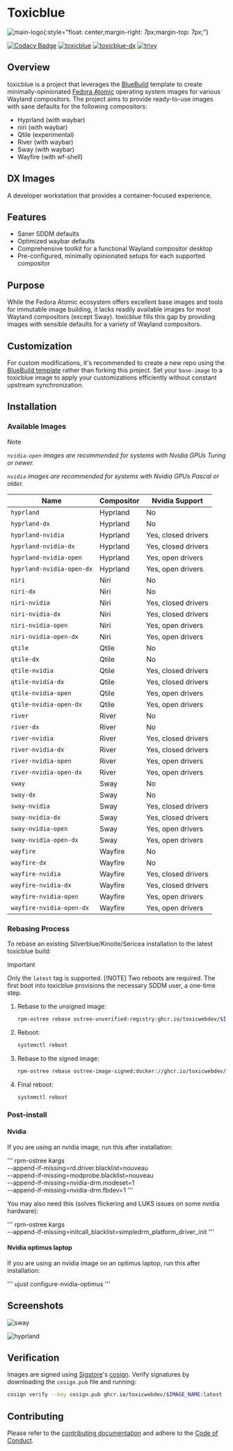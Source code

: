 # Toxicblue

![main-logo](assets/toxic.png){:style="float: center;margin-right: 7px;margin-top: 7px;"}

[![Codacy Badge](https://app.codacy.com/project/badge/Grade/2503a44c1105456483517f793af75ee7)](https://app.codacy.com/gh/toxicwebdev/toxicblue/dashboard?utm_source=gh&utm_medium=referral&utm_content=&utm_campaign=Badge_grade)
[![toxicblue](https://github.com/toxicwebdev/toxicblue/actions/workflows/build.yml/badge.svg)](https://github.com/toxicwebdev/toxicblue/actions/workflows/build.yml)
[![toxicblue-dx](https://github.com/toxicwebdev/toxicblue/actions/workflows/build-dx.yml/badge.svg)](https://github.com/toxicwebdev/toxicblue/actions/workflows/build-dx.yml)
[![trivy](https://github.com/toxicwebdev/toxicblue/actions/workflows/trivy.yml/badge.svg)](https://github.com/toxicwebdev/toxicblue/actions/workflows/trivy.yml)

## Overview

toxicblue is a project that leverages the [BlueBuild](https://blue-build.org/) template to create minimally-opinionated [Fedora Atomic](https://fedoraproject.org/atomic-desktops/) operating system images for various Wayland compositors. The project aims to provide ready-to-use images with sane defaults for the following compositors:

- Hyprland (with waybar)
- niri (with waybar)
- Qtile (experimental)
- River (with waybar)
- Sway (with waybar)
- Wayfire (with wf-shell)

## DX Images

A developer workstation that provides a container-focused experience.

## Features

- Saner SDDM defaults
- Optimized waybar defaults
- Comprehensive toolkit for a functional Wayland compositor desktop
- Pre-configured, minimally opinionated setups for each supported compositor

## Purpose

While the Fedora Atomic ecosystem offers excellent base images and tools for immutable image building, it lacks readily available images for most Wayland compositors (except Sway). toxicblue fills this gap by providing images with sensible defaults for a variety of Wayland compositors.

## Customization

For custom modifications, it's recommended to create a new repo using the [BlueBuild template](https://github.com/blue-build/template) rather than forking this project. Set your `base-image` to a toxicblue image to apply your customizations efficiently without constant upstream synchronization.

## Installation

### Available Images

> [!NOTE]
> *`nvidia-open` images are recommended for systems with Nvidia GPUs Turing or newer.*
>
> *`nvidia` images are recommended for systems with Nvidia GPUs Pascal or older.*

| Name                      | Compositor | Nvidia Support      |
|---------------------------|------------|---------------------|
| `hyprland`                | Hyprland   | No                  |
| `hyprland-dx`             | Hyprland   | No                  |
| `hyprland-nvidia`         | Hyprland   | Yes, closed drivers |
| `hyprland-nvidia-dx`      | Hyprland   | Yes, closed drivers |
| `hyprland-nvidia-open`    | Hyprland   | Yes, open drivers   |
| `hyprland-nvidia-open-dx` | Hyprland   | Yes, open drivers   |
| `niri`                    | Niri       | No                  |
| `niri-dx`                 | Niri       | No                  |
| `niri-nvidia`             | Niri       | Yes, closed drivers |
| `niri-nvidia-dx`          | Niri       | Yes, closed drivers |
| `niri-nvidia-open`        | Niri       | Yes, open drivers   |
| `niri-nvidia-open-dx`     | Niri       | Yes, open drivers   |
| `qtile`                   | Qtile      | No                  |
| `qtile-dx`                | Qtile      | No                  |
| `qtile-nvidia`            | Qtile      | Yes, closed drivers |
| `qtile-nvidia-dx`         | Qtile      | Yes, closed drivers |
| `qtile-nvidia-open`       | Qtile      | Yes, open drivers   |
| `qtile-nvidia-open-dx`    | Qtile      | Yes, open drivers   |
| `river`                   | River      | No                  |
| `river-dx`                | River      | No                  |
| `river-nvidia`            | River      | Yes, closed drivers |
| `river-nvidia-dx`         | River      | Yes, closed drivers |
| `river-nvidia-open`       | River      | Yes, open drivers   |
| `river-nvidia-open-dx`    | River      | Yes, open drivers   |
| `sway`                    | Sway       | No                  |
| `sway-dx`                 | Sway       | No                  |
| `sway-nvidia`             | Sway       | Yes, closed drivers |
| `sway-nvidia-dx`          | Sway       | Yes, closed drivers |
| `sway-nvidia-open`        | Sway       | Yes, open drivers   |
| `sway-nvidia-open-dx`     | Sway       | Yes, open drivers   |
| `wayfire`                 | Wayfire    | No                  |
| `wayfire-dx`              | Wayfire    | No                  |
| `wayfire-nvidia`          | Wayfire    | Yes, closed drivers |
| `wayfire-nvidia-dx`       | Wayfire    | Yes, closed drivers |
| `wayfire-nvidia-open`     | Wayfire    | Yes, open drivers   |
| `wayfire-nvidia-open-dx`  | Wayfire    | Yes, open drivers   |

### Rebasing Process

To rebase an existing Silverblue/Kinoite/Sericea installation to the latest toxicblue build:

> [!IMPORTANT]
> Only the `latest` tag is supported.
> [!NOTE]
> Two reboots are required. The first boot into toxicblue provisions the necessary SDDM user, a one-time step.

1. Rebase to the unsigned image:

    ```bash
    rpm-ostree rebase ostree-unverified-registry:ghcr.io/toxicwebdev/$IMAGE_NAME:latest
    ```

2. Reboot:

    ```bash
    systemctl reboot
    ```

3. Rebase to the signed image:

    ```bash
    rpm-ostree rebase ostree-image-signed:docker://ghcr.io/toxicwebdev/$IMAGE_NAME:latest
    ```

4. Final reboot:

    ```bash
    systemctl reboot
    ```

### Post-install

#### Nvidia

If you are using an nvidia image, run this after installation:

'''
rpm-ostree kargs \
    --append-if-missing=rd.driver.blacklist=nouveau \
    --append-if-missing=modprobe.blacklist=nouveau \
    --append-if-missing=nvidia-drm.modeset=1 \
    --append-if-missing=nvidia-drm.fbdev=1
'''

You may also need this (solves flickering and LUKS issues on some nvidia hardware):

'''
rpm-ostree kargs \
    --append-if-missing=initcall_blacklist=simpledrm_platform_driver_init
'''

#### Nvidia optimus laptop

If you are using an nvidia image on an optimus laptop, run this after installation:

'''
ujust configure-nvidia-optimus
'''

## Screenshots

![sway](assets/sway.png)

![hyprland](assets/hyprland.png)

## Verification

Images are signed using [Sigstore](https://www.sigstore.dev/)'s [cosign](https://github.com/sigstore/cosign). Verify signatures by downloading the `cosign.pub` file and running:

```bash
cosign verify --key cosign.pub ghcr.io/toxicwebdev/$IMAGE_NAME:latest
```

## Contributing

Please refer to the [contributing documentation](CONTRIBUTING.md#contributing) and adhere to the [Code of Conduct](CODE_OF_CONDUCT.md).

